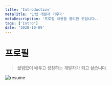 ```yaml
---
title: 'Introduction'
metaTitle: '만렙 개발자 키우기'
metaDescription: '프로필 내용을 정리한 곳입니다..'
tags: ['Intro']
date: '2020-10-09'
---
```


# 프로필

> 끊임없이 배우고 성장하는 개발자가 되고 싶습니다.

![resume](https://user-images.githubusercontent.com/51476083/111325030-a6744000-86ae-11eb-8dcb-e5f40825a572.jpg)
